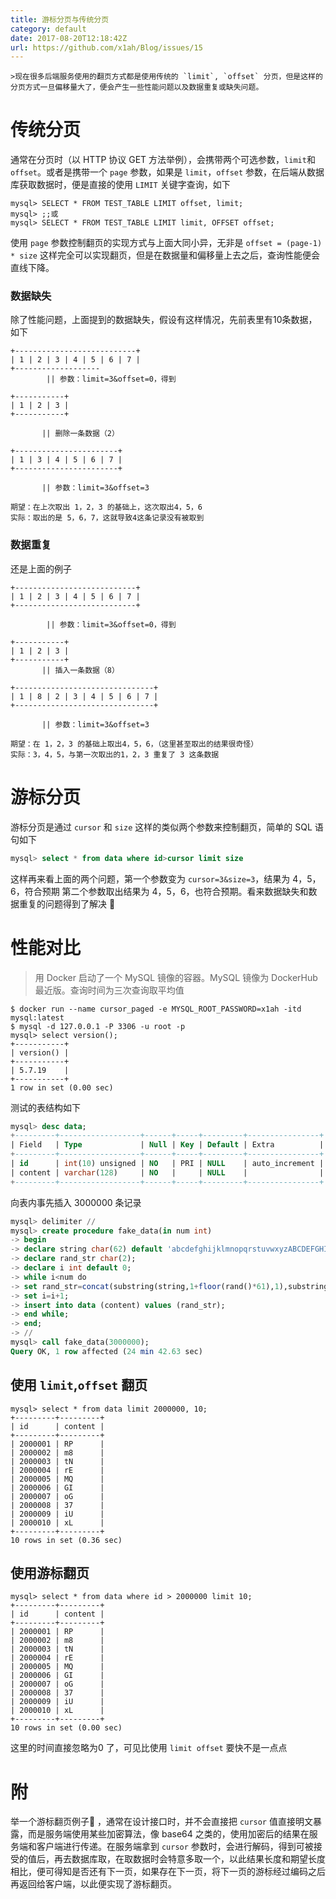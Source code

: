 ```yaml
---  
title: 游标分页与传统分页  
category: default  
date: 2017-08-20T12:18:42Z   
url: https://github.com/x1ah/Blog/issues/15  
---
```


    >现在很多后端服务使用的翻页方式都是使用传统的 `limit`, `offset` 分页，但是这样的分页方式一旦偏移量大了，便会产生一些性能问题以及数据重复或缺失问题。

# 传统分页

通常在分页时（以 HTTP 协议 GET 方法举例），会携带两个可选参数，`limit`和`offset`。或者是携带一个 `page` 参数，如果是 `limit`，`offset` 参数，在后端从数据库获取数据时，便是直接的使用 `LIMIT` 关键字查询，如下
```mysql
mysql> SELECT * FROM TEST_TABLE LIMIT offset, limit;
mysql> ;;或
mysql> SELECT * FROM TEST_TABLE LIMIT limit, OFFSET offset;
```
使用 `page` 参数控制翻页的实现方式与上面大同小异，无非是 `offset = (page-1) * size`
这样完全可以实现翻页，但是在数据量和偏移量上去之后，查询性能便会直线下降。

### 数据缺失

除了性能问题，上面提到的数据缺失，假设有这样情况，先前表里有10条数据，如下

```shell
+---------------------------+
| 1 | 2 | 3 | 4 | 5 | 6 | 7 |
+-------------------
        || 参数：limit=3&offset=0，得到

+-----------+
| 1 | 2 | 3 |
+-----------+

       || 删除一条数据（2）

+-----------------------+
| 1 | 3 | 4 | 5 | 6 | 7 |
+-----------------------+

       || 参数：limit=3&offset=3

期望：在上次取出 1，2，3 的基础上，这次取出4，5，6
实际：取出的是 5，6，7，这就导致4这条记录没有被取到
```

### 数据重复

还是上面的例子

```shell
+---------------------------+
| 1 | 2 | 3 | 4 | 5 | 6 | 7 |
+---------------------------+

        || 参数：limit=3&offset=0，得到

+-----------+
| 1 | 2 | 3 |
+-----------+
       || 插入一条数据（8）

+-------------------------------+
| 1 | 8 | 2 | 3 | 4 | 5 | 6 | 7 |
+-------------------------------+

       || 参数：limit=3&offset=3

期望：在 1，2，3 的基础上取出4，5，6，（这里甚至取出的结果很奇怪）
实际：3，4，5，与第一次取出的1，2，3 重复了 3 这条数据
```

# 游标分页

游标分页是通过 `cursor` 和 `size` 这样的类似两个参数来控制翻页，简单的 SQL 语句如下

```sql
mysql> select * from data where id>cursor limit size
```

这样再来看上面的两个问题，第一个参数变为 `cursor=3&size=3`，结果为 4，5，6，符合预期
第二个参数取出结果为 4，5，6，也符合预期。看来数据缺失和数据重复的问题得到了解决 🎉

# 性能对比
>用 Docker 启动了一个 MySQL 镜像的容器。MySQL 镜像为 DockerHub 最近版。查询时间为三次查询取平均值

```
$ docker run --name cursor_paged -e MYSQL_ROOT_PASSWORD=x1ah -itd mysql:latest
$ mysql -d 127.0.0.1 -P 3306 -u root -p
mysql> select version();
+-----------+
| version() |
+-----------+
| 5.7.19    |
+-----------+
1 row in set (0.00 sec)
```

测试的表结构如下
```sql
mysql> desc data;
+---------+------------------+------+-----+---------+----------------+
| Field   | Type             | Null | Key | Default | Extra          |
+---------+------------------+------+-----+---------+----------------+
| id      | int(10) unsigned | NO   | PRI | NULL    | auto_increment |
| content | varchar(128)     | NO   |     | NULL    |                |
+---------+------------------+------+-----+---------+----------------+
```

向表内事先插入 3000000 条记录

```sql
mysql> delimiter //
mysql> create procedure fake_data(in num int)
-> begin
-> declare string char(62) default 'abcdefghijklmnopqrstuvwxyzABCDEFGHIJKLMNOPQRSTUVWXYZ0123456789';
-> declare rand_str char(2);
-> declare i int default 0;
-> while i<num do
-> set rand_str=concat(substring(string,1+floor(rand()*61),1),substring(string,1+floor(rand()*61),1));
-> set i=i+1;
-> insert into data (content) values (rand_str);
-> end while;
-> end;
-> //
mysql> call fake_data(3000000);
Query OK, 1 row affected (24 min 42.63 sec)
```

## 使用 `limit`,`offset` 翻页

```shell
mysql> select * from data limit 2000000, 10;
+---------+---------+
| id      | content |
+---------+---------+
| 2000001 | RP      |
| 2000002 | m8      |
| 2000003 | tN      |
| 2000004 | rE      |
| 2000005 | MQ      |
| 2000006 | GI      |
| 2000007 | oG      |
| 2000008 | 37      |
| 2000009 | iU      |
| 2000010 | xL      |
+---------+---------+
10 rows in set (0.36 sec)
```

## 使用游标翻页

```shell
mysql> select * from data where id > 2000000 limit 10;
+---------+---------+
| id      | content |
+---------+---------+
| 2000001 | RP      |
| 2000002 | m8      |
| 2000003 | tN      |
| 2000004 | rE      |
| 2000005 | MQ      |
| 2000006 | GI      |
| 2000007 | oG      |
| 2000008 | 37      |
| 2000009 | iU      |
| 2000010 | xL      |
+---------+---------+
10 rows in set (0.00 sec)
```

这里的时间直接忽略为0 了，可见比使用 `limit offset` 要快不是一点点

# 附
举一个游标翻页例子🌰 ，通常在设计接口时，并不会直接把 `cursor` 值直接明文暴露，而是服务端使用某些加密算法，像 base64 之类的，使用加密后的结果在服务端和客户端进行传递。在服务端拿到 `cursor` 参数时，会进行解码，得到可被接受的值后，再去数据库取，在取数据时会特意多取一个，以此结果长度和期望长度相比，便可得知是否还有下一页，如果存在下一页，将下一页的游标经过编码之后再返回给客户端，以此便实现了游标翻页。


